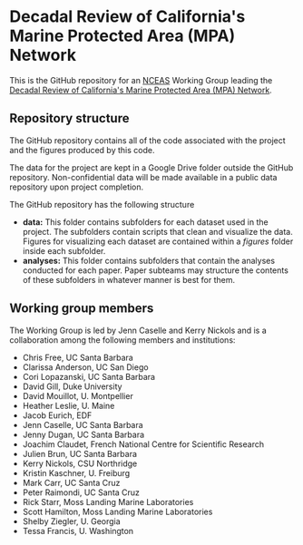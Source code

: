 # Decadal Review of California's Marine Protected Area (MPA) Network

This is the GitHub repository for an [NCEAS](https://www.nceas.ucsb.edu/) Working Group leading the [Decadal Review of California's Marine Protected Area (MPA) Network](https://wildlife.ca.gov/Conservation/Marine/MPAs/Management/Decadal-Review).

## Repository structure

The GitHub repository contains all of the code associated with the project and the figures produced by this code. 

The data for the project are kept in a Google Drive folder outside the GitHub repository. Non-confidential data will be made available in a public data repository upon project completion.

The GitHub repository has the following structure

* **data:** This folder contains subfolders for each dataset used in the project. The subfolders contain scripts that clean and visualize the data. Figures for visualizing each dataset are contained within a *figures* folder inside each subfolder.
* **analyses:** This folder contains subfolders that contain the analyses conducted for each paper. Paper subteams may structure the contents of these subfolders in whatever manner is best for them.

## Working group members

The Working Group is led by Jenn Caselle and Kerry Nickols and is a collaboration among the following members and institutions:

* Chris Free, UC Santa Barbara
* Clarissa Anderson, UC San Diego
* Cori Lopazanski, UC Santa Barbara
* David Gill, Duke University
* David Mouillot, U. Montpellier
* Heather Leslie, U. Maine
* Jacob Eurich, EDF
* Jenn Caselle, UC Santa Barbara
* Jenny Dugan, UC Santa Barbara
* Joachim Claudet, French National Centre for Scientific Research
* Julien Brun, UC Santa Barbara
* Kerry Nickols, CSU Northridge
* Kristin Kaschner, U. Freiburg
* Mark Carr, UC Santa Cruz
* Peter Raimondi, UC Santa Cruz
* Rick Starr, Moss Landing Marine Laboratories
* Scott Hamilton, Moss Landing Marine Laboratories
* Shelby Ziegler, U. Georgia
* Tessa Francis, U. Washington
